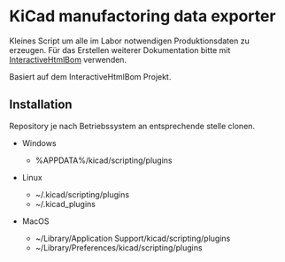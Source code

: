 # KiCad manufactoring data exporter

Kleines Script um alle im Labor notwendigen Produktionsdaten zu erzeugen.
Für das Erstellen weiterer Dokumentation bitte mit
[InteractiveHtmlBom](https://github.com/openscopeproject/InteractiveHtmlBom) verwenden.

Basiert auf dem InteractiveHtmlBom Projekt.

## Installation

Repository je nach Betriebssystem an entsprechende stelle clonen.

* Windows

  * %APPDATA%/kicad/scripting/plugins

* Linux

  * ~/.kicad/scripting/plugins
  * ~/.kicad_plugins
* MacOS

  * ~/Library/Application Support/kicad/scripting/plugins 
  * ~/Library/Preferences/kicad/scripting/plugins